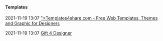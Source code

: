 ####  Templates

2021-11-19 13:07 [&quot;&gt;Templates4share.com - Free Web Templates, Themes and Graphic for Designers](http://templates4share.com/)

2021-11-19 13:07 [Gift 4 Designer](https://gift4designer.net/)



